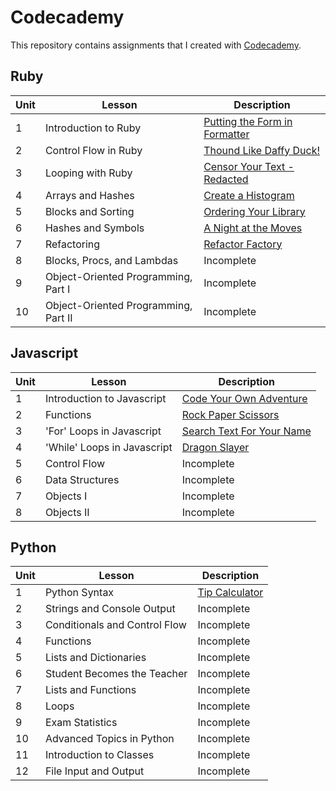 # Codecademy
This repository contains assignments that I created with [Codecademy](https://www.codecademy.com/learn).

## Ruby
Unit | Lesson | Description
----------|---------|-----------
1 | Introduction to Ruby | [Putting the Form in Formatter](ruby/formatting.rb)
2 | Control Flow in Ruby | [Thound Like Daffy Duck!](ruby/daffy-duck.rb)
3 | Looping with Ruby | [Censor Your Text - Redacted](ruby/redacted.rb)
4 | Arrays and Hashes | [Create a Histogram](ruby/histogram.rb)
5 | Blocks and Sorting | [Ordering Your Library ](ruby/ordering-your-library.rb)
6 | Hashes and Symbols | [A Night at the Moves](ruby/a-night-at-the-movies.rb)
7 | Refactoring | [Refactor Factory](ruby/refactor-factory.rb)
8 | Blocks, Procs, and Lambdas | Incomplete
9 | Object-Oriented Programming, Part I | Incomplete
10 | Object-Oriented Programming, Part II | Incomplete

## Javascript
Unit | Lesson | Description
---------|---------|----------
1 | Introduction to Javascript | [Code Your Own Adventure](Javascript/code-your-own-adventure.js)
2 | Functions | [Rock Paper Scissors](javascript/rock-paper-scissors.js)
3 | 'For' Loops in Javascript | [Search Text For Your Name](Javascript/seach-text-for-name.js)
4 | 'While' Loops in Javascript | [Dragon Slayer](Javascript/dragon-slayer.js)
5 | Control Flow | Incomplete
6 | Data Structures | Incomplete
7 | Objects I | Incomplete
8 | Objects II | Incomplete

## Python
Unit | Lesson | Description
----------|---------|-----------
1 | Python Syntax | [Tip Calculator](python/tip-calculator.py)
2 | Strings and Console Output | Incomplete
3 | Conditionals and Control Flow | Incomplete
4 | Functions | Incomplete
5 | Lists and Dictionaries | Incomplete
6 | Student Becomes the Teacher | Incomplete
7 | Lists and Functions | Incomplete
8 | Loops | Incomplete
9 | Exam Statistics | Incomplete
10 | Advanced Topics in Python | Incomplete
11 | Introduction to Classes | Incomplete
12 | File Input and Output | Incomplete

